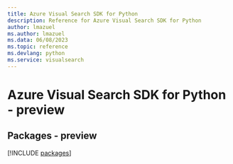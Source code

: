 ```yaml
---
title: Azure Visual Search SDK for Python
description: Reference for Azure Visual Search SDK for Python
author: lmazuel
ms.author: lmazuel
ms.data: 06/08/2023
ms.topic: reference
ms.devlang: python
ms.service: visualsearch
---
```

# Azure Visual Search SDK for Python - preview
## Packages - preview
[!INCLUDE [packages](visual-search-index.md)]